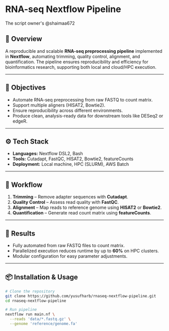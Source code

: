 # RNA-seq Nextflow Pipeline  
The script owner's @shaimaa672
## 📌 Overview  
A reproducible and scalable **RNA-seq preprocessing pipeline** implemented in **Nextflow**, automating trimming, quality control, alignment, and quantification. The pipeline ensures reproducibility and efficiency for bioinformatics research, supporting both local and cloud/HPC execution.  

---

## 🧠 Objectives  
- Automate RNA-seq preprocessing from raw FASTQ to count matrix.  
- Support multiple aligners (HISAT2, Bowtie2).  
- Ensure reproducibility across different environments.  
- Produce clean, analysis-ready data for downstream tools like DESeq2 or edgeR.  

---

## ⚙️ Tech Stack  
- **Languages:** Nextflow DSL2, Bash  
- **Tools:** Cutadapt, FastQC, HISAT2, Bowtie2, featureCounts  
- **Deployment:** Local machine, HPC (SLURM), AWS Batch  

---

## 📂 Workflow  
1. **Trimming** – Remove adapter sequences with **Cutadapt**.  
2. **Quality Control** – Assess read quality with **FastQC**.  
3. **Alignment** – Map reads to reference genome using **HISAT2** or **Bowtie2**.  
4. **Quantification** – Generate read count matrix using **featureCounts**.  

---

## 🚀 Results  
- Fully automated from raw FASTQ files to count matrix.  
- Parallelized execution reduces runtime by up to **60%** on HPC clusters.  
- Modular configuration for easy parameter adjustments.  

---

## 📦 Installation & Usage  

```bash
# Clone the repository
git clone https://github.com/yusufharb/rnaseq-nextflow-pipeline.git
cd rnaseq-nextflow-pipeline

# Run pipeline
nextflow run main.nf \
  --reads 'data/*.fastq.gz' \
  --genome 'reference/genome.fa'
